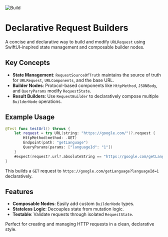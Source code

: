 ![Build](https://github.com/username/repository/actions/workflows/swift.yml/badge.svg)

# Declarative Request Builders

A concise and declarative way to build and modify `URLRequest` using SwiftUI-inspired state management and composable builder nodes.

## Key Concepts

- **State Management**: `RequestSourceOfTruth` maintains the source of truth for `URLRequest`, `URLComponents`, and the base URL.
- **Builder Nodes**: Protocol-based components like `HttpMethod`, `JSONBody`, and `QueryParams` modify `RequestState`.
- **Result Builders**: Use `RequestBuilder` to declaratively compose multiple `BuilderNode` operations.

## Example Usage

```swift
@Test func testUrl() throws {
    let request = try URL(string: "https://google.com/")?.request {
        HttpMethod(method: .GET)
        Endpoint(path: "getLanguage")
        QueryParams(params: ["languageId": "1"])
    }
    #expect(request?.url?.absoluteString == "https://google.com/getLanguage?languageId=1")
}
```

This builds a `GET` request to `https://google.com/getLanguage?languageId=1` declaratively.

## Features
- **Composable Nodes**: Easily add custom `BuilderNode` types.
- **Stateless Logic**: Decouples state from mutation logic.
- **Testable**: Validate requests through isolated `RequestState`.

Perfect for creating and managing HTTP requests in a clean, declarative style.
